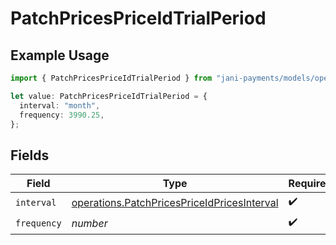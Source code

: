 # PatchPricesPriceIdTrialPeriod

## Example Usage

```typescript
import { PatchPricesPriceIdTrialPeriod } from "jani-payments/models/operations";

let value: PatchPricesPriceIdTrialPeriod = {
  interval: "month",
  frequency: 3990.25,
};
```

## Fields

| Field                                                                                                      | Type                                                                                                       | Required                                                                                                   | Description                                                                                                |
| ---------------------------------------------------------------------------------------------------------- | ---------------------------------------------------------------------------------------------------------- | ---------------------------------------------------------------------------------------------------------- | ---------------------------------------------------------------------------------------------------------- |
| `interval`                                                                                                 | [operations.PatchPricesPriceIdPricesInterval](../../models/operations/patchpricespriceidpricesinterval.md) | :heavy_check_mark:                                                                                         | N/A                                                                                                        |
| `frequency`                                                                                                | *number*                                                                                                   | :heavy_check_mark:                                                                                         | N/A                                                                                                        |